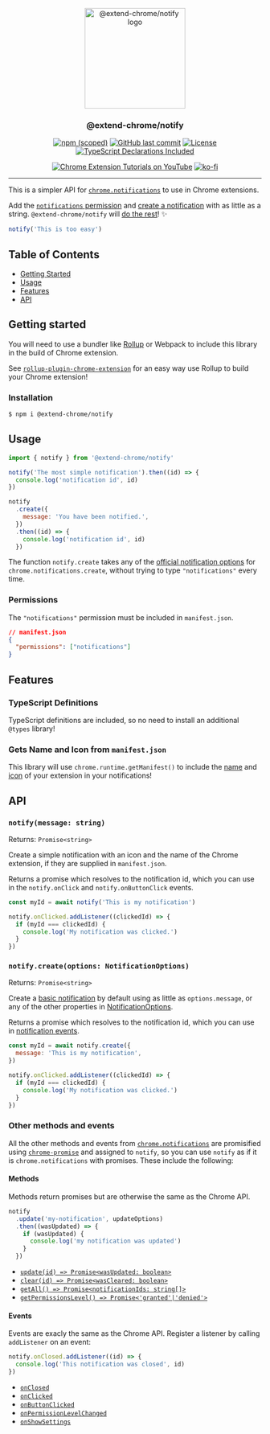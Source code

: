 <!--
Template tags:
extend-chrome
notify
@extend-chrome
https://imgur.com/0lQYbgT.png
-->

<p align="center">
  <a href="https://github.com/extend-chrome/notify" rel="noopener">
  <img width=200px height=200px src="https://i.imgur.com/HCX1Dpk.png" alt="@extend-chrome/notify logo"></a>
</p>

<h3 align="center">@extend-chrome/notify</h3>

<div align="center">

[![npm (scoped)](https://img.shields.io/npm/v/@extend-chrome/notify.svg)](https://www.npmjs.com/package/@extend-chrome/notify)
[![GitHub last commit](https://img.shields.io/github/last-commit/extend-chrome/notify.svg)](https://github.com/extend-chrome/notify)
[![License](https://img.shields.io/badge/license-MIT-blue.svg)](/LICENSE)
[![TypeScript Declarations Included](https://img.shields.io/badge/types-TypeScript-informational)](#typescript)

</div>

<div align="center">

[![Chrome Extension Tutorials on YouTube](https://img.shields.io/badge/Chrome%20Extension%20Tutorials-YouTube-c4302b.svg)](https://www.youtube.com/channel/UCVj3dGw75v8aHFYD6CL1tFg)
[![ko-fi](https://img.shields.io/badge/Buy%20us%20a%20tea-ko--fi-29ABE0)](https://ko-fi.com/jacksteam)

</div>

---

This is a simpler API for [`chrome.notifications`](https://developer.chrome.com/extensions/notifications) to use in Chrome extensions.

Add the [`notifications` permission](#permissions) and [create a notification](#usage) with as little as a string. `@extend-chrome/notify` will [do the rest](#manifest)! ✨

```javascript
notify('This is too easy')
```

## Table of Contents

- [Getting Started](#getting_started)
- [Usage](#usage)
- [Features](#features)
- [API](#api)

## Getting started <a name = "getting_started"></a>

You will need to use a bundler like [Rollup](https://rollupjs.org/guide/en/) or Webpack to include this library in the build of Chrome extension.

See [`rollup-plugin-chrome-extension`](https://github.com/extend-chrome/rollup-plugin-chrome-extension) for an easy way use Rollup to build your Chrome extension!

### Installation

```sh
$ npm i @extend-chrome/notify
```

## Usage <a name = "usage"></a>

```javascript
import { notify } from '@extend-chrome/notify'

notify('The most simple notification').then((id) => {
  console.log('notification id', id)
})

notify
  .create({
    message: 'You have been notified.',
  })
  .then((id) => {
    console.log('notification id', id)
  })
```

The function `notify.create` takes any of the [official notification options](https://developer.chrome.com/extensions/notifications#type-NotificationOptions) for `chrome.notifications.create`, without trying to type `"notifications"` every time.

### Permissions <a name = "permissions"></a>

The `"notifications"` permission must be included in `manifest.json`.

```json
// manifest.json
{
  "permissions": ["notifications"]
}
```

## Features <a name = "features"></a>

### TypeScript Definitions <a name = "typescript"></a>

TypeScript definitions are included, so no need to install an additional `@types` library!

### Gets Name and Icon from `manifest.json` <a name = "manifest"></a>

This library will use `chrome.runtime.getManifest()` to include the [name](https://developer.chrome.com/extensions/manifest/name#name) and [icon](https://developer.chrome.com/extensions/manifest/icons) of your extension in your notifications!

## API <a name = "api"></a>

### `notify(message: string)`

Returns: `Promise<string>`

Create a simple notification with an icon and the name of the Chrome extension, if they are supplied in `manifest.json`.

Returns a promise which resolves to the notification id, which you can use in the `notify.onClick` and `notify.onButtonClick` events.

```javascript
const myId = await notify('This is my notification')

notify.onClicked.addListener((clickedId) => {
  if (myId === clickedId) {
    console.log('My notification was clicked.')
  }
})
```

### `notify.create(options: NotificationOptions)`

Returns: `Promise<string>`

Create a [basic notification](https://developer.chrome.com/extensions/notifications#type-TemplateType) by default using as little as `options.message`, or any of the other properties in [NotificationOptions](https://developer.chrome.com/extensions/notifications#type-NotificationOptions).

Returns a promise which resolves to the notification id, which you can use in [notification events](#api-events).

```javascript
const myId = await notify.create({
  message: 'This is my notification',
})

notify.onClicked.addListener((clickedId) => {
  if (myId === clickedId) {
    console.log('My notification was clicked.')
  }
})
```

### Other methods and events

All the other methods and events from [`chrome.notifications`](https://developer.chrome.com/extensions/notifications) are promisified using [`chrome-promise`](https://github.com/tfoxy/chrome-promise) and assigned to `notify`, so you can use `notify` as if it is `chrome.notifications` with promises. These include the following:

#### Methods <a name = "api-methods"></a>

Methods return promises but are otherwise the same as the Chrome API.

```javascript
notify
  .update('my-notification', updateOptions)
  .then((wasUpdated) => {
    if (wasUpdated) {
      console.log('my notification was updated')
    }
  })
```

- [`update(id) => Promise<wasUpdated: boolean>`](https://developer.chrome.com/extensions/notifications#method-update)
- [`clear(id) => Promise<wasCleared: boolean>`](https://developer.chrome.com/extensions/notifications#method-clear)
- [`getAll() => Promise<notificationIds: string[]>`](https://developer.chrome.com/extensions/notifications#method-getAll)
- [`getPermissionsLevel() => Promise<'granted'|'denied'>`](https://developer.chrome.com/extensions/notifications#method-getPermissionLevel)

#### Events <a name = "api-events"></a>

Events are exacly the same as the Chrome API. Register a listener by calling `addListener` on an event:

```javascript
notify.onClosed.addListener((id) => {
  console.log('This notification was closed', id)
})
```

- [`onClosed`](https://developer.chrome.com/extensions/notifications#event-onClosed)
- [`onClicked`](https://developer.chrome.com/extensions/notifications#event-onClicked)
- [`onButtonClicked`](https://developer.chrome.com/extensions/notifications#event-onButtonClicked)
- [`onPermissionLevelChanged`](https://developer.chrome.com/extensions/notifications#event-onPermissionLevelChanged)
- [`onShowSettings`](https://developer.chrome.com/extensions/notifications#event-onShowSettings)
